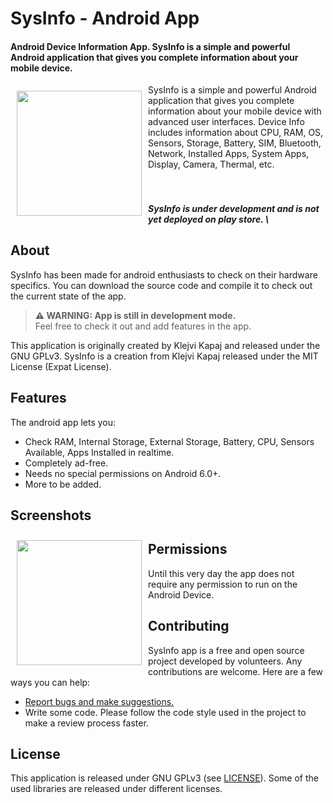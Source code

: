 

# SysInfo - Android  App 
#### Android Device Information App. SysInfo is a simple and powerful Android application that gives you complete information about your mobile device.

<img src="https://raw.githubusercontent.com/kl3jvi/sysinfo/main/app/src/main/ic_launcher-playstore.png" align="left"
width="200" hspace="10" vspace="10">

SysInfo is a simple and powerful Android application that gives you complete information about your mobile device with advanced user interfaces. Device Info includes information about CPU, RAM, OS, Sensors, Storage, Battery, SIM, Bluetooth, Network, Installed Apps, System Apps, Display, Camera, Thermal, etc.
<br><br><br>
##### SysInfo  is under development and is not yet deployed on play store. \

## About

SysInfo has been made for android enthusiasts to check on their hardware specifics. You can download the source code and compile it to check out the current state of the app.
> **⚠ WARNING: App is still in development mode.**  
>Feel free to check it out and add features in the app.



This application is originally created by Klejvi Kapaj and released under the GNU GPLv3.
SysInfo is a creation from Klejvi Kapaj released under the MIT License (Expat License).

## Features

The android app lets you:
- Check RAM, Internal Storage, External Storage, Battery, CPU, Sensors Available, Apps Installed in realtime.
- Completely ad-free.
- Needs no special permissions on Android 6.0+.
- More to be added.

## Screenshots

[<img src="https://raw.githubusercontent.com/kl3jvi/sysinfo/main/images/sc_1.jpg" align="left"
width="200"
    hspace="10" vspace="10">](/images/sc_1.jpg)


## Permissions

Until this very day the app does not require any permission to run on the Android Device.


## Contributing

SysInfo app is a free and open source project developed by volunteers. Any contributions are welcome. Here are a few ways you can help:
 * [Report bugs and make suggestions.](https://github.com/kl3jvi/sysinfo/issues)
 * Write some code. Please follow the code style used in the project to make a review process faster.

## License

This application is released under GNU GPLv3 (see [LICENSE](LICENSE)).
Some of the used libraries are released under different licenses.
